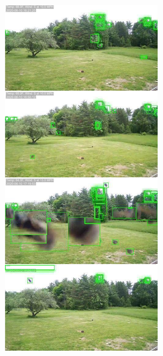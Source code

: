 ![20200610-161914-164919](in/20200610/20200610-161914-164919_0_.jpg)
![20200610-164924-171929](in/20200610/20200610-164924-171929_0_.jpg)
![20200610-171934-174939](in/20200610/20200610-171934-174939_0_.jpg)
![20200610-174944-181949](in/20200610/20200610-174944-181949_0_.jpg)
